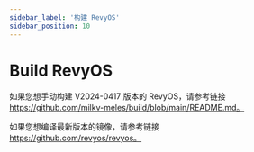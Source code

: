 ```yaml
---
sidebar_label: '构建 RevyOS'
sidebar_position: 10
---
```


# Build RevyOS

如果您想手动构建 V2024-0417 版本的 RevyOS，请参考链接 https://github.com/milkv-meles/build/blob/main/README.md。

如果您想编译最新版本的镜像，请参考链接 https://github.com/revyos/revyos。


